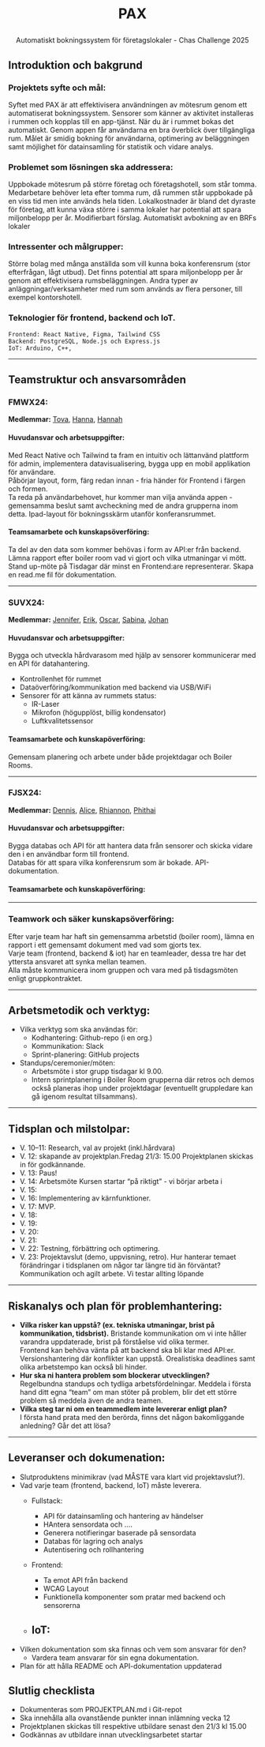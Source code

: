 # <p align = "center"> PAX 
<p align = "center"> Automatiskt bokningssystem för företagslokaler - Chas Challenge 2025  </p> 
      
## **Introduktion och bakgrund**  
### Projektets syfte och mål:
Syftet med PAX är att effektivisera användningen av mötesrum genom ett automatiserat bokningssystem. Sensorer som känner av aktivitet installeras i rummen och kopplas till en app-tjänst. När du är i rummet bokas det automatiskt. Genom appen får användarna en bra överblick över tillgängliga rum. Målet är smidig bokning för användarna, optimering av beläggningen samt möjlighet för datainsamling för statistik och vidare analys. 

### Problemet som lösningen ska addressera:
  Uppbokade mötesrum på större företag och företagshotell, som står tomma.
Medarbetare behöver leta efter tomma rum, då rummen står uppbokade på en viss tid men inte används hela tiden.
Lokalkostnader är bland det dyraste för företag, att kunna växa större i samma lokaler har potential att spara miljonbelopp per år. 
Modifierbart förslag. Automatiskt avbokning av en BRFs lokaler

### Intressenter och målgrupper:  
Större bolag med många anställda som vill kunna boka konferensrum (stor efterfrågan, lågt utbud). 
Det finns potential att spara miljonbelopp per år genom att effektivisera rumsbeläggningen.
Andra typer av anläggningar/verksamheter med rum som används av flera personer, till exempel kontorshotell.

### Teknologier för frontend, backend och IoT.  
    Frontend: React Native, Figma, Tailwind CSS  
    Backend: PostgreSQL, Node.js och Express.js   
    IoT: Arduino, C++,
___

## Teamstruktur och ansvarsområden  
### FMWX24:      
**Medlemmar:** [Tova](https://github.com/tovaalicia), [Hanna](https://github.com/HannaKindholm), [Hannah](https://github.com/HannahVrou)            
#### **Huvudansvar och arbetsuppgifter:**  
Med React Native och Tailwind ta fram en intuitiv och lättanvänd plattform för admin, implementera datavisualisering, bygga upp en mobil applikation för användare.   
Påbörjar layout, form, färg redan innan - fria händer för Frontend i färgen och formen.   
Ta reda på användarbehovet, hur kommer man vilja använda appen - gemensamma beslut samt avcheckning med de andra grupperna inom detta.
Ipad-layout för bokningsskärm utanför konferansrummet.
#### **Teamsamarbete och kunskapsöverföring:**  
Ta del av den data som kommer behövas i form av API:er från backend. Lämna rapport efter boiler room vad vi gjort och vilka utmaningar vi mött. Stand up-möte på Tisdagar där minst en Frontend:are representerar. Skapa en read.me fil för dokumentation. 
___
### SUVX24:      
**Medlemmar:** [Jennifer](https://github.com/simbachu), [Erik](https://github.com/erikdsp), [Oscar](https://github.com/NewNamesAreHard), [Sabina](https://github.com/binasime), [Johan](https://github.com/bubba-94)            
#### **Huvudansvar och arbetsuppgifter:**  
Bygga och utveckla hårdvarasom med hjälp av sensorer kommunicerar med en API för datahantering.  
- Kontrollenhet för rummet
- Dataöverföring/kommunikation med backend via USB/WiFi
- Sensorer för att känna av rummets status:
  - IR-Laser
  - Mikrofon (högupplöst, billig kondensator)
  - Luftkvalitetssensor
#### **Teamsamarbete och kunskapöverföring:**  
Gemensam planering och arbete under både projektdagar och Boiler Rooms.  
___   

### FJSX24:      
**Medlemmar:** [Dennis](https://github.com/TheUnseenBug), [Alice](https://github.com/alicegmn), [Rhiannon](https://github.com/Rhibro), [Phithai]()       
#### **Huvudansvar och arbetsuppgifter:**   
Bygga databas och API för att hantera data från sensorer och skicka vidare den i en användbar form till frontend.  
Databas för att spara vilka konferensrum som är bokade. API-dokumentation.

#### **Teamsamarbete och kunskapöverföring:**  

___

### Teamwork och säker kunskapsöverföring:  
Efter varje team har haft sin gemensamma arbetstid (boiler room), lämna en rapport i ett gemensamt dokument med vad som gjorts tex.  
Varje team (frontend, backend & iot) har en teamleader, dessa tre har det yttersta ansvaret att synka mellan teamen.  
Alla måste kommunicera inom gruppen och vara med på tisdagsmöten enligt gruppkontraktet.
___  

## Arbetsmetodik och verktyg:  
- Vilka verktyg som ska användas för:
  - Kodhantering: Github-repo (i en org.)
  - Kommunikation: Slack
  - Sprint-planering: GitHub projects
- Standups/ceremonier/möten:
  - Arbetsmöte i stor grupp tisdagar kl 9.00.
  - Intern sprintplanering i Boiler Room grupperna där retros och demos också planeras ihop under projektdagar (eventuellt gruppledare kan gå igenom resultat tillsammans).

___  

## Tidsplan och milstolpar:  
- V. 10–11: Research, val av projekt (inkl.hårdvara)
- V. 12: skapande av projektplan.Fredag 21/3: 15.00 Projektplanen skickas in för godkännande.
- V. 13: Paus!
- V. 14: Arbetsmöte Kursen startar “på riktigt” - vi börjar arbeta i
- V. 15:
- V. 16: Implementering av kärnfunktioner.
- V. 17: MVP.
- V. 18:
- V. 19:
- V. 20:
- V. 21:
- V. 22: Testning, förbättring och optimering.
- V. 23: Projektavslut (demo, uppvisning, retro).
Hur hanterar temaet förändringar i tidsplanen om någor tar längre tid än förväntat?
Kommunikation och agilt arbete. Vi testar allting löpande
______

## Riskanalys och plan för problemhantering: 
- **Vilka risker kan uppstå? (ex. tekniska utmaningar, brist på kommunikation, tidsbrist).**
  Bristande kommunikation om vi inte håller varandra uppdaterade, brist på förståelse vid olika termer.   
  Frontend kan behöva vänta på att backend ska bli klar med API:er.   
  Versionshantering där konflikter kan uppstå. Orealistiska deadlines samt olika arbetstempo kan också bli hinder.
- **Hur ska ni hantera problem som blockerar utvecklingen?**  
  Regelbundna standups och tydliga arbetsfördelningar. 
  Meddela i första hand ditt egna “team” om man stöter på problem, blir det ett större problem så meddela även de andra teamen.  
- **Vilka steg tar ni om en teammedlem inte levererar enligt plan?**  
  I första hand prata med den berörda, finns det någon bakomliggande anledning? Går det att lösa? 
____

## Leveranser och dokumenation:  
- Slutproduktens minimikrav (vad MÅSTE vara klart vid projektavslut?).
- Vad varje team (frontend, backend, IoT) måste leverera.
  - Fullstack:
    - API för datainsamling och hantering av händelser
    - HAntera sensordata och ....
    - Generera notifieringar baserade på sensordata
    - Databas för lagring och analys
    - Autentisering och rollhantering
      
  - Frontend:
    - Ta emot API från backend
    - WCAG Layout
    - Funktionella komponenter som pratar med backend och sensorerna

  - IoT:
    - 
- Vilken dokumentation som ska finnas och vem som ansvarar för den?
  - Vardera team ansvarar för sin egna dokumentation.
- Plan för att hålla README och API-dokumentation uppdaterad

## Slutlig checklista 
  - Dokumenteras som PROJEKTPLAN.md i Git-repot
  - Ska innehålla alla ovanstående punkter innan inlämning vecka 12
  - Projektplanen skickas till respektive utbildare senast den 21/3 kl 15.00
  - Godkännas av utbildare innan utvecklingsarbetet startar






